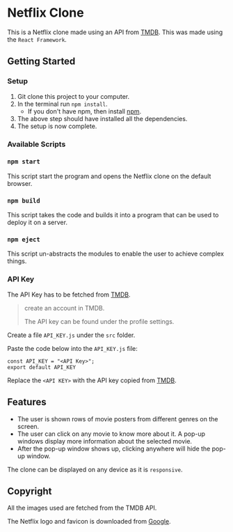 # Netflix Clone

This is a Netflix clone made using an API from [TMDB](https://themoviedb.org). This was made using the `React Framework`.

## Getting Started

### Setup

1. Git clone this project to your computer.
2. In the terminal run `npm install`.
   - If you don't have npm, then install [npm](https://www.npmjs.com/get-npm).
3. The above step should have installed all the dependencies.
4. The setup is now complete.

### Available Scripts

### `npm start`

This script start the program and opens the Netflix clone on the default browser.

### `npm build`

This script takes the code and builds it into a program that can be used to deploy it on a server.

### `npm eject`

This script un-abstracts the modules to enable the user to achieve complex things.

### API Key

The API Key has to be fetched from [TMDB](https://api.themoviedb.org).

> create an account in TMDB.
>
> The API key can be found under the profile settings.

Create a file `API_KEY.js` under the `src` folder.

Paste the code below into the `API_KEY.js` file:

    const API_KEY = "<API Key>";
    export default API_KEY

Replace the `<API KEY>` with the API key copied from [TMDB](https://api.themoviedb.org).

## Features

- The user is shown rows of movie posters from different genres on the screen.
- The user can click on any movie to know more about it. A pop-up windows display more information about the selected movie.
- After the pop-up window shows up, clicking anywhere will hide the pop-up window.

The clone can be displayed on any device as it is `responsive`.

## Copyright

All the images used are fetched from the TMDB API.

The Netflix logo and favicon is downloaded from [Google](https://google.com).
